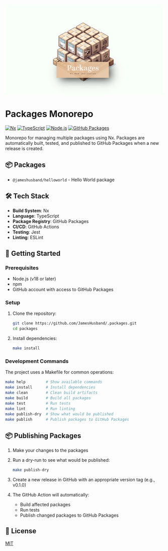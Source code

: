 <br />
<div align="center">
  <img src=".github/readme.webp" />
</div>

# Packages Monorepo

[![Nx](https://img.shields.io/badge/Nx-143055?style=for-the-badge&logo=nx&logoColor=white)](https://nx.dev)
[![TypeScript](https://img.shields.io/badge/TypeScript-3178C6?style=for-the-badge&logo=typescript&logoColor=white)](https://www.typescriptlang.org/)
[![Node.js](https://img.shields.io/badge/Node.js-339933?style=for-the-badge&logo=node.js&logoColor=white)](https://nodejs.org)
[![GitHub Packages](https://img.shields.io/badge/GitHub%20Packages-181717?style=for-the-badge&logo=github&logoColor=white)](https://github.com/features/packages)

Monorepo for managing multiple packages using Nx. Packages are automatically built, tested, and published to GitHub Packages when a new release is created.

## 📦 Packages

- `@jameshusband/helloworld` - Hello World package


## 🛠️ Tech Stack

- **Build System**: Nx
- **Language**: TypeScript
- **Package Registry**: GitHub Packages
- **CI/CD**: GitHub Actions
- **Testing**: Jest
- **Linting**: ESLint

## 🚀 Getting Started

### Prerequisites

- Node.js (v18 or later)
- npm
- GitHub account with access to GitHub Packages

### Setup

1. Clone the repository:
   ```bash
   git clone https://github.com/JamesHusband/.packages.git
   cd packages
   ```

2. Install dependencies:
   ```bash
   make install
   ```

### Development Commands

The project uses a Makefile for common operations:

```bash
make help         # Show available commands
make install      # Install dependencies
make clean        # Clean build artifacts
make build        # Build all packages
make test         # Run tests
make lint         # Run linting
make publish-dry  # Show what would be published
make publish      # Publish packages to GitHub Packages
```

## 📦 Publishing Packages

1. Make your changes to the packages

2. Run a dry-run to see what would be published:
   ```bash
   make publish-dry
   ```

3. Create a new release in GitHub with an appropriate version tag (e.g., v0.1.0)

4. The GitHub Action will automatically:
   - Build affected packages
   - Run tests
   - Publish changed packages to GitHub Packages

## 📝 License

[MIT](LICENSE)
